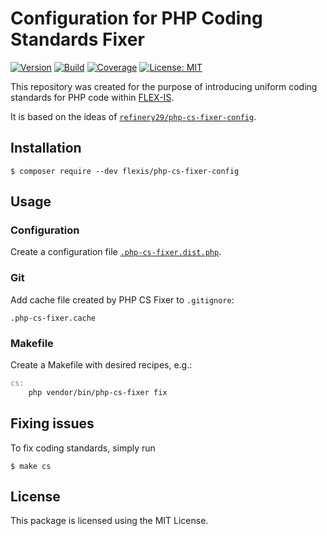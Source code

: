 # Configuration for PHP Coding Standards Fixer

[![Version](https://img.shields.io/packagist/v/flexis/php-cs-fixer-config?label=stable)](https://packagist.org/packages/flexis/php-cs-fixer-config)
[![Build](https://github.com/flex-is/php-cs-fixer-config/actions/workflows/main.yml/badge.svg)](https://github.com/flex-is/php-cs-fixer-config/actions/workflows/main.yml)
[![Coverage](https://app.codacy.com/project/badge/Coverage/246b2492dc404695b0deee6e6ecadc75)](https://www.codacy.com/gh/flex-is/php-cs-fixer-config/dashboard)
[![License: MIT](https://img.shields.io/badge/license-MIT-informational.svg)](https://opensource.org/licenses/MIT)

This repository was created for the purpose of introducing uniform coding standards for PHP code within [FLEX-IS](https://flexis.sk).

It is based on the ideas of [`refinery29/php-cs-fixer-config`](https://github.com/refinery29/php-cs-fixer-config).

## Installation

`$ composer require --dev flexis/php-cs-fixer-config`

## Usage

### Configuration

Create a configuration file [`.php-cs-fixer.dist.php`](../blob/main/.php-cs-fixer.dist.php).

### Git

Add cache file created by PHP CS Fixer to `.gitignore`:

`.php-cs-fixer.cache`

### Makefile

Create a Makefile with desired recipes, e.g.:

```Makefile
cs:
	php vendor/bin/php-cs-fixer fix
```

## Fixing issues

To fix coding standards, simply run

`$ make cs`

## License

This package is licensed using the MIT License.
